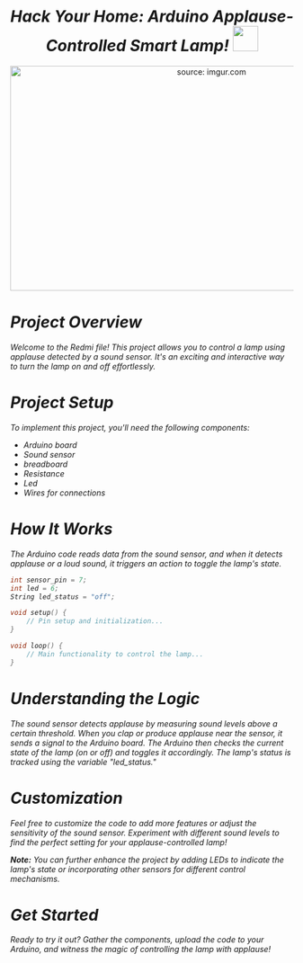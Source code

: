 <h1><div align="center"><i>Hack Your Home: Arduino Applause-Controlled Smart Lamp! <img src="https://i.imgur.com/rNPy3OE.gif" width="45"></i></div></h1>

<div align="center">
    <a href="https://imgur.com/pTPH4T9">
        <img src="https://i.imgur.com/pTPH4T9.png" title="source: imgur.com" width="700" height="400" />
    </a>
</div>

# <i color="#00979C"> Project Overview <i color="#F9F9F9">
Welcome to the Redmi file! This project allows you to control a lamp using applause detected by a sound sensor. It's an exciting and interactive way to turn the lamp on and off effortlessly.

# <i color="#00979C"> Project Setup <i color="#F9F9F9">
To implement this project, you'll need the following components:
- Arduino board
- Sound sensor
- breadboard
- Resistance
- Led
- Wires for connections

# <i color="#00979C"> How It Works <i color="#F9F9F9">
The Arduino code reads data from the sound sensor, and when it detects applause or a loud sound, it triggers an action to toggle the lamp's state.

```cpp
int sensor_pin = 7;
int led = 6;
String led_status = "off";

void setup() {
    // Pin setup and initialization...
}

void loop() {
    // Main functionality to control the lamp...
}
```

# <i color="#00979C"> Understanding the Logic <i color="#F9F9F9">
The sound sensor detects applause by measuring sound levels above a certain threshold. When you clap or produce applause near the sensor, it sends a signal to the Arduino board. The Arduino then checks the current state of the lamp (on or off) and toggles it accordingly. The lamp's status is tracked using the variable "led_status."


# <i color="#00979C"> Customization <i color="#F9F9F9">
Feel free to customize the code to add more features or adjust the sensitivity of the sound sensor. Experiment with different sound levels to find the perfect setting for your applause-controlled lamp!

**Note:** You can further enhance the project by adding LEDs to indicate the lamp's state or incorporating other sensors for different control mechanisms.


# <i color="#00979C"> Get Started <i color="#F9F9F9">
Ready to try it out? Gather the components, upload the code to your Arduino, and witness the magic of controlling the lamp with applause!

